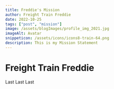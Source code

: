 ```yaml
---
title: Freddie's Mission
author: Freight Train Freddie
date: 2022-10-25
tags: ["post", "mission"]
image: /assets/blogImages/profile_img_2021.jpg
imageAlt: Avatar
snippeticon: /assets/icons/icons8-train-64.png
description: This is my Mission Statement
---
```


# Freight Train Freddie

Last Last Last